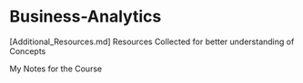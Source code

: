 # Business-Analytics
[Additional_Resources.md] Resources Collected for better understanding of Concepts

My Notes for the Course
